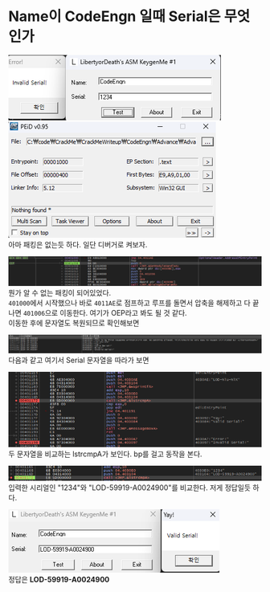 # Name이 CodeEngn 일때 Serial은 무엇인가

![alt text](image.png)  
![alt text](image-1.png)  
아마 패킹은 없는듯 하다. 일단 디버거로 켜보자.

![alt text](image-2.png)  
뭔가 알 수 없는 패킹이 되어있었다.  
`401000`에서 시작했으나 바로 `4011AE`로 점프하고 루프를 돌면서 압축을 해제하고 다 끝나면 `401006`으로 이동한다. 여기가 OEP라고 봐도 될 것 같다.  
이동한 후에 문자열도 복원되므로 확인해보면

![alt text](image-3.png)  
다음과 같고 여기서 Serial 문자열을 따라가 보면

![alt text](image-4.png)  
두 문자열을 비교하는 lstrcmpA가 보인다. bp를 걸고 동작을 본다.

![alt text](image-5.png)  
입력한 시리얼인 "1234"와 "LOD-59919-A0024900"를 비교한다. 저게 정답일듯 하다.

![alt text](image-6.png)  
정답은 **LOD-59919-A0024900**

